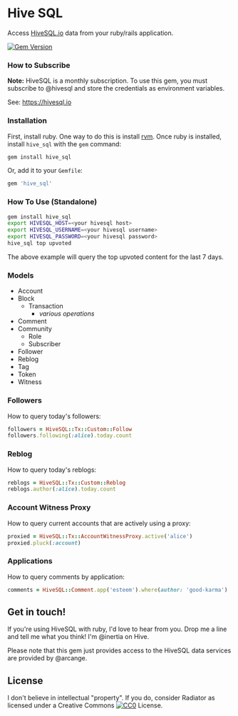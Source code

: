 # Hive SQL

Access [HiveSQL.io](https://hivesql.io) data from your ruby/rails application.

[![Gem Version](https://badge.fury.io/rb/hive_sql.svg)](https://badge.fury.io/rb/hive_sql)

### How to Subscribe

**Note:** HiveSQL is a monthly subscription.  To use this gem, you must subscribe to @hivesql and store the credentials as environment variables.

See: https://hivesql.io

### Installation

First, install ruby.  One way to do this is install [rvm](https://rvm.io/install).  Once ruby is installed, install `hive_sql` with the `gem` command:

```bash
gem install hive_sql
```

Or, add it to your `Gemfile`:

```ruby
gem 'hive_sql'
```

### How To Use (Standalone)

```bash
gem install hive_sql
export HIVESQL_HOST=<your hivesql host>
export HIVESQL_USERNAME=<your hivesql username>
export HIVESQL_PASSWORD=<your hivesql password>
hive_sql top upvoted
```

The above example will query the top upvoted content for the last 7 days.

### Models
- Account
- Block
  - Transaction
    - *various operations*
- Comment
- Community
  - Role
  - Subscriber
- Follower
- Reblog
- Tag
- Token
- Witness

### Followers

How to query today's followers:

```ruby
followers = HiveSQL::Tx::Custom::Follow
followers.following(:alice).today.count
```

### Reblog

How to query today's reblogs:

```ruby
reblogs = HiveSQL::Tx::Custom::Reblog
reblogs.author(:alice).today.count
```

### Account Witness Proxy

How to query current accounts that are actively using a proxy:

```ruby
proxied = HiveSQL::Tx::AccountWitnessProxy.active('alice')
proxied.pluck(:account)
```

### Applications

How to query comments by application:

```ruby
comments = HiveSQL::Comment.app('esteem').where(author: 'good-karma')
```

## Get in touch!

If you're using HiveSQL with ruby, I'd love to hear from you.  Drop me a line and tell me what you think!  I'm @inertia on Hive.

Please note that this gem just provides access to the HiveSQL data services are provided by @arcange.

## License

I don't believe in intellectual "property".  If you do, consider Radiator as licensed under a Creative Commons [![CC0](http://i.creativecommons.org/p/zero/1.0/80x15.png)](http://creativecommons.org/publicdomain/zero/1.0/) License.
